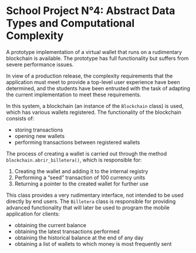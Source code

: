 # School Project N°4: Abstract Data Types and Computational Complexity

A prototype implementation of a virtual wallet that runs on a rudimentary blockchain is available. The prototype has full functionality but suffers from severe performance issues.  

In view of a production release, the complexity requirements that the application must meet to provide a top-level user experience have been determined, and the students have been entrusted with the task of adapting the current implementation to meet these requirements.  

In this system, a blockchain (an instance of the `Blockchain` class) is used, which has various wallets registered. The functionality of the blockchain consists of:  
- storing transactions  
- opening new wallets  
- performing transactions between registered wallets  

The process of creating a wallet is carried out through the method `blockchain.abrir_billetera()`, which is responsible for:  
1. Creating the wallet and adding it to the internal registry  
2. Performing a “seed” transaction of 100 currency units  
3. Returning a pointer to the created wallet for further use  

This class provides a very rudimentary interface, not intended to be used directly by end users. The `Billetera` class is responsible for providing advanced functionality that will later be used to program the mobile application for clients:  
- obtaining the current balance  
- obtaining the latest transactions performed  
- obtaining the historical balance at the end of any day  
- obtaining a list of wallets to which money is most frequently sent
